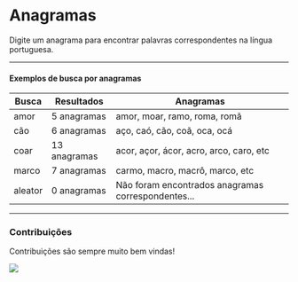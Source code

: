 # Anagramas
Digite um anagrama para encontrar palavras correspondentes na língua portuguesa.

------

#### Exemplos de busca por anagramas

Busca | Resultados | Anagramas
--------- | ------ | ------
amor      | 5 anagramas | amor, moar, ramo, roma, romã
cão       | 6 anagramas | aço, caó, cão, coã, oca, ocá
coar      | 13 anagramas | acor, açor, ácor, acro, arco, caro, etc
marco     | 7 anagramas | carmo, macro, macrô, marco, etc
aleator   | 0 anagramas | Não foram encontrados anagramas correspondentes... 

------

### Contribuições

Contribuições são sempre muito bem vindas!


![](https://media0.giphy.com/media/l0HlHFRbmaZtBRhXG/giphy.gif)
